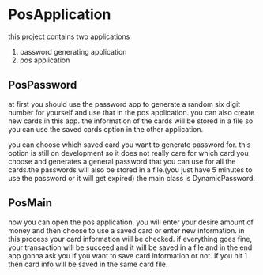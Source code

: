 # PosApplication

this project contains two applications
1. password generating application
2. pos application

## PosPassword
at first you should use the password app to generate a random six digit number for yourself and use that in the pos application.
you can also create new cards in this app. the information of the cards will be stored in a file so you can use the saved cards option in the other application.

you can choose which saved card you want to generate password for. this option is still on development so it does not really care for which card you choose and generates a general password that you can use for all the cards.the passwords will also be stored in a file.(you just have 5 minutes to use the password or it will get expired)
the main class is DynamicPassword.
## PosMain
now you can open the pos application.
you will enter your desire amount of money and then choose to use a saved card or enter new information.
in this process your card information will be checked.
if everything goes fine, your transaction will be succeed and it will be saved in a file and in the end app gonna ask you if you want to save card information or not.
if you hit 1 then card info will be saved in the same card file.
